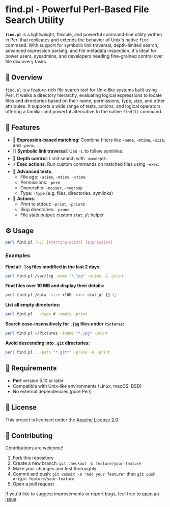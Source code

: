 
# find.pl - Powerful Perl-Based File Search Utility

**`find.pl`** is a lightweight, flexible, and powerful command-line utility written in Perl that replicates and extends the behavior of Unix's native `find` command. With support for symbolic link traversal, depth-limited search, advanced expression parsing, and file metadata inspection, it's ideal for power users, sysadmins, and developers needing fine-grained control over file discovery tasks.

## 📖 Overview

`find.pl` is a feature-rich file search tool for Unix-like systems built using Perl. It walks a directory hierarchy, evaluating logical expressions to locate files and directories based on their name, permissions, type, size, and other attributes. It supports a wide range of tests, actions, and logical operators, offering a familiar and powerful alternative to the native `find(1)` command.

## 🚀 Features

- 🔎 **Expression-based matching**: Combine filters like `-name`, `-mtime`, `-size`, and `-perm`.
- ⛓️ **Symbolic link traversal**: Use `-L` to follow symlinks.
- 📁 **Depth control**: Limit search with `-maxdepth`.
- ⚡ **Exec actions**: Run custom commands on matched files using `-exec`.
- 🧪 **Advanced tests**:
  - File age: `-atime`, `-mtime`, `-ctime`
  - Permissions: `-perm`
  - Ownership: `-nouser`, `-nogroup`
  - Type: `-type` (e.g. files, directories, symlinks)
- 📌 **Actions**:
  - Print to stdout: `-print`, `-print0`
  - Skip directories: `-prune`
  - File stats output: custom `stat_pl` helper

## ⚙️ Usage

```bash
perl find.pl [-L] [starting-point] [expression]
```

### Examples

**Find all `.log` files modified in the last 2 days:**

```bash
perl find.pl /var/log -name "*.log" -mtime -2 -print
```

**Find files over 10 MB and display their details:**

```bash
perl find.pl /data -size +10M -exec stat_pl {} \;
```

**List all empty directories:**

```bash
perl find.pl . -type d -empty -print
```

**Search case-insensitively for `.jpg` files under `Pictures`:**

```bash
perl find.pl ~/Pictures -iname "*.jpg" -print
```

**Avoid descending into `.git` directories:**

```bash
perl find.pl . -path "*.git*" -prune -o -print
```

## 🧰 Requirements

- **Perl** version 5.10 or later
- Compatible with Unix-like environments (Linux, macOS, BSD)
- No external dependencies (pure Perl)

## 📜 License

This project is licensed under the [Apache License 2.0](https://www.apache.org/licenses/LICENSE-2.0).

## 🤝 Contributing

Contributions are welcome!

1. Fork this repository
2. Create a new branch: `git checkout -b feature/your-feature`
3. Make your changes and test thoroughly
4. Commit and push: `git commit -m "Add your feature"` then `git push origin feature/your-feature`
5. Open a pull request

If you'd like to suggest improvements or report bugs, feel free to [open an issue](https://github.com/your-username/your-repo/issues).
